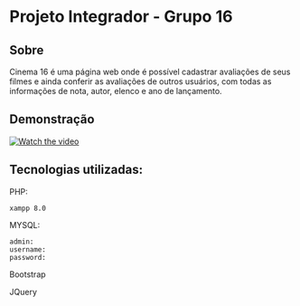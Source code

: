 # Projeto Integrador - Grupo 16


## Sobre 

Cinema 16 é uma página web onde é possível cadastrar avaliações de seus filmes e ainda conferir as avaliações de outros usuários, com todas as informações de nota, autor, elenco e ano de lançamento.

## Demonstração

[![Watch the video](./Cinema16.png)](https://www.youtube.com/watch?v=cpxUkrssLGI)


## Tecnologias utilizadas:
PHP:

    xampp 8.0
    
MYSQL:

    admin:
    username:
    password:

Bootstrap

JQuery
